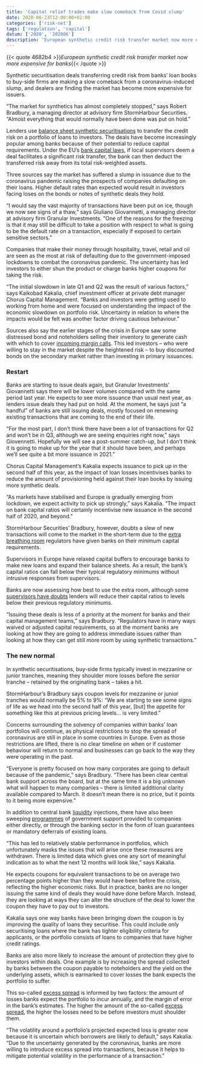 ```yaml
---
title: 'Capital relief trades make slow comeback from Covid slump'
date: 2020-06-23T12:00:00+02:00
categories: ['risk-net']
tags: ['regulation', 'capital']
datum: ['2020', '202006']
description: 'European synthetic credit risk transfer market now more expensive for banks'
---
```


{{< quote 4682b4 >}}_European synthetic credit risk transfer market now more expensive for banks_{{< /quote >}}

Synthetic securitisation deals transferring credit risk from banks’ loan books to buy-side firms are making a slow comeback from a coronavirus-induced slump, and dealers are finding the market has become more expensive for issuers.

“The market for synthetics has almost completely stopped,” says Robert Bradbury, a managing director at advisory firm StormHarbour Securities. “Almost everything that would normally have been done was put on hold.”

Lenders use [balance sheet synthetic securitisations](https://www.risk.net/regulation/6791966/synthetic-securitisations-and-europes-capital-sweetener) to transfer the credit risk on a portfolio of loans to investors. The deals have become increasingly popular among banks because of their potential to reduce capital requirements. Under the EU’s [bank capital laws](https://www.risk.net/topics/capital-requirements-directive-crd), if local supervisors deem a deal facilitates a significant risk transfer, the bank can then deduct the transferred risk away from its total risk-weighted assets.

Three sources say the market has suffered a slump in issuance due to the coronavirus pandemic raising the prospects of companies defaulting on their loans. Higher default rates than expected would result in investors facing loses on the bonds or notes of synthetic deals they hold.

“I would say the vast majority of transactions have been put on ice, though we now see signs of a thaw,” says Giuliano Giovannetti, a managing director at advisory firm Granular Investments. “One of the reasons for the freezing is that it may still be difficult to take a position with respect to what is going to be the default rate on a transaction, especially if exposed to certain sensitive sectors.”

Companies that make their money through hospitality, travel, retail and oil are seen as the most at risk of defaulting due to the government-imposed lockdowns to combat the coronavirus pandemic. The uncertainty has led investors to either shun the product or charge banks higher coupons for taking the risk.

“The initial slowdown in late Q1 and Q2 was the result of various factors,” says Kaikobad Kakalia, chief investment officer at private debt manager Chorus Capital Management. “Banks and investors were getting used to working from home and were focused on understanding the impact of the economic slowdown on portfolio risk. Uncertainty in relation to where the impacts would be felt was another factor driving cautious behaviour.”

Sources also say the earlier stages of the crisis in Europe saw some distressed bond and noteholders selling their inventory to generate cash with which to cover [incoming margin calls](https://www.risk.net/risk-management/7562541/eurex-cro-market-meltdown-will-mean-margins-stay-higher). This led investors – who were willing to stay in the market despite the heightened risk – to buy discounted bonds on the secondary market rather than investing in primary issuances.

### Restart

Banks are starting to issue deals again, but Granular Investments’ Giovannetti says there will be lower volumes compared with the same period last year. He expects to see more issuance than usual next year, as lenders issue deals they had put on hold. At the moment, he says just “a handful” of banks are still issuing deals, mostly focused on renewing existing transactions that are coming to the end of their life.

“For the most part, I don’t think there have been a lot of transactions for Q2 and won’t be in Q3, although we are seeing enquiries right now,” says Giovennetti. Hopefully we will see a post-summer catch-up, but I don’t think it is going to make up for the year that it should have been, and perhaps we’ll see quite a bit more issuance in 2021.”

Chorus Capital Management’s Kakalia expects issuance to pick up in the second half of this year, as the impact of loan losses incentivises banks to reduce the amount of provisioning held against their loan books by issuing more synthetic deals.

“As markets have stabilised and Europe is gradually emerging from lockdown, we expect activity to pick up strongly,” says Kakalia. “The impact on bank capital ratios will certainly incentivise new issuance in the second half of 2020, and beyond.”

StormHarbour Securities’ Bradbury, however, doubts a slew of new transactions will come to the market in the short-term due to the [extra breathing room](https://www.risk.net/risk-quantum/7504606/ecb-buffer-releases-cut-top-banks-required-capital-by-over-eu350-billion) regulators have given banks on their minimum capital requirements.

Supervisors in Europe have relaxed capital buffers to encourage banks to make new loans and expand their balance sheets. As a result, the bank’s capital ratios can fall below their typical regulatory minimums without intrusive responses from supervisors.

Banks are now assessing how best to use the extra room, although some [supervisors have doubts](https://www.risk.net/regulation/7550951/ecbs-enria-unsure-banks-will-dip-into-capital-buffers) lenders will reduce their capital ratios to levels below their previous regulatory minimums.

“Issuing these deals is less of a priority at the moment for banks and their capital management teams,” says Bradbury. “Regulators have in many ways waived or adjusted capital requirements, so at the moment banks are looking at how they are going to address immediate issues rather than looking at how they can get still more room by using synthetic transactions.”

### The new normal

In synthetic securitisations, buy-side firms typically invest in mezzanine or junior tranches, meaning they shoulder more losses before the senior tranche – retained by the originating bank – takes a hit.

StormHarbour’s Bradbury says coupon levels for mezzanine or junior tranches would normally be 5% to 9%: “We are starting to see some signs of life as we head into the second half of this year, [but] the appetite for something like this at previous pricing levels… is very limited.”

Concerns surrounding the solvency of companies within banks’ loan portfolios will continue, as physical restrictions to stop the spread of coronavirus are still in place in some countries in Europe. Even as those restrictions are lifted, there is no clear timeline on when or if customer behaviour will return to normal and businesses can go back to the way they were operating in the past.

“Everyone is pretty focused on how many corporates are going to default because of the pandemic,” says Bradbury. “There has been clear central bank support across the board, but at the same time it is a big unknown what will happen to many companies – there is limited additional clarity available compared to March. It doesn’t mean there is no price, but it points to it being more expensive.”

In addition to central bank [liquidity](https://www.risk.net/investing/regulation/7560446/investors-at-the-gates-mmf-reforms-fail-the-covid-test) injections, there have also been sweeping [programmes](https://www.risk.net/regulation/7533081/fbos-expect-guidance-on-key-fed-corporate-lending-programme) of government support provided to companies either directly, or through the banking sector in the form of loan guarantees or mandatory deferrals of existing loans.

“This has led to relatively stable performance in portfolios, which unfortunately masks the issues that will arise once these measures are withdrawn. There is limited data which gives one any sort of meaningful indication as to what the next 12 months will look like,” says Kakalia.

He expects coupons for equivalent transactions to be on average two percentage points higher than they would have been before the crisis, reflecting the higher economic risks. But in practice, banks are no longer issuing the same kind of deals they would have done before March. Instead, they are looking at ways they can alter the structure of the deal to lower the coupon they have to pay out to investors.

Kakalia says one way banks have been bringing down the coupon is by improving the quality of loans they securitise. This could include only securitising loans where the bank has tighter eligibility criteria for applicants, or the portfolio consists of loans to companies that have higher credit ratings.

Banks are also more likely to increase the amount of protection they give to investors within deals. One example is by increasing the spread collected by banks between the coupon payable to noteholders and the yield on the underlying assets, which is earmarked to cover losses the bank expects the portfolio to suffer.

This so-called [excess spread](https://www.risk.net/regulation/7103956/structural-snags-frustrate-sts-for-synthetics) is informed by two factors: the amount of losses banks expect the portfolio to incur annually, and the margin of error in the bank’s estimates. The higher the amount of the so-called [excess spread](https://www.risk.net/regulation/7103956/structural-snags-frustrate-sts-for-synthetics), the higher the losses need to be before investors must shoulder them.

“The volatility around a portfolio’s projected expected loss is greater now because it is uncertain which borrowers are likely to default,” says Kakalia. “Due to the uncertainty generated by the coronavirus, banks are more willing to introduce excess spread into transactions, because it helps to mitigate potential volatility in the performance of a transaction.”

